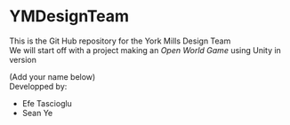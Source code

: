 # YMDesignTeam

This is the Git Hub repository for the York Mills Design Team  
We will start off with a project making an *Open World Game* using Unity in version 

(Add your name below)  
Developped by:
- Efe Tascioglu
- Sean Ye
